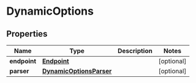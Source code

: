 

# DynamicOptions


## Properties

| Name | Type | Description | Notes |
|------------ | ------------- | ------------- | -------------|
|**endpoint** | [**Endpoint**](Endpoint.md) |  |  [optional] |
|**parser** | [**DynamicOptionsParser**](DynamicOptionsParser.md) |  |  [optional] |



